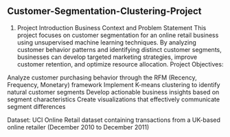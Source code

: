 ## Customer-Segmentation-Clustering-Project

1. Project Introduction
Business Context and Problem Statement
This project focuses on customer segmentation for an online retail business using unsupervised machine learning techniques. By analyzing customer behavior patterns and identifying distinct customer segments, businesses can develop targeted marketing strategies, improve customer retention, and optimize resource allocation.
Project Objectives:

Analyze customer purchasing behavior through the RFM (Recency, Frequency, Monetary) framework
Implement K-means clustering to identify natural customer segments
Develop actionable business insights based on segment characteristics
Create visualizations that effectively communicate segment differences

Dataset: UCI Online Retail dataset containing transactions from a UK-based online retailer (December 2010 to December 2011)